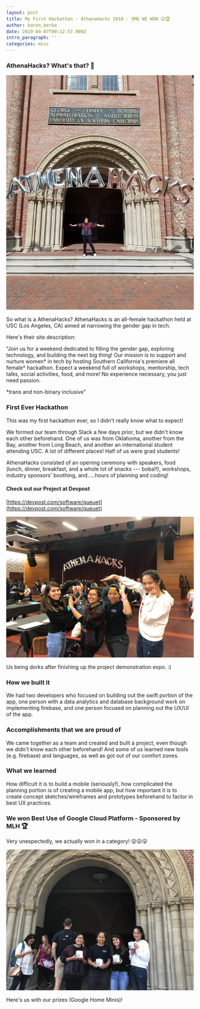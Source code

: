 ```yaml
---
layout: post
title: My First Hackathon - AthenaHacks 2019 - OMG WE WON 😲🏆
author: karen_berba
date: 2019-04-07T00:12:57.000Z
intro_paragraph: ''
categories: misc
---
```


### AthenaHacks? What's that? 🤔

![Karen under the AthenaHacks banner at USC](/assets/AthenaHacks1.jpg)

So what is a AthenaHacks? AthenaHacks is an all-female hackathon held at USC (Los Angeles, CA) aimed at narrowing the gender gap in tech. 

Here's their site description: 

"Join us for a weekend dedicated to filling the gender gap, exploring technology, and building the next big thing! Our mission is to support and nurture women* in tech by hosting Southern California's premiere all female* hackathon. Expect a weekend full of workshops, mentorship, tech talks, social activities, food, and more! No experience necessary, you just need passion.

*trans and non-binary inclusive"

### First Ever Hackathon

This was my first hackathon ever, so I didn't really know what to expect! 

We formed our team through Slack a few days prior, but we didn't know each other beforehand. One of us was from Oklahoma, another from the Bay, another from Long Beach, and another an international student attending USC. A lot of different places! Half of us were grad students!

AthenaHacks consisted of an opening ceremony with speakers, food (lunch, dinner, breakfast, and a whole lot of snacks --- boba!!), workshops, industry sponsors' boothing, and.....hours of planning and coding!

#### Check out our Project at Devpost

[https://devpost.com/software/queuet](https://devpost.com/software/queuet)

![QueueT Team Assemble](/assets/QueueT-Team-1.jpg)

Us being dorks after finishing up the project demonstration expo. :)

### How we built it

We had two developers who focused on building out the swift portion of the app, one person with a data analytics and database background work on implementing firebase, and one person focused on planning out the UX/UI of the app.

### Accomplishments that we are proud of 

We came together as a team and created and built a project, even though we didn't know each other beforehand! And some of us learned new tools (e.g. firebase) and languages, as well as got out of our comfort zones.

### What we learned

How difficult it is to build a mobile (seriously!), how complicated the planning portion is of creating a mobile app, but how important it is to create concept sketches/wireframes and prototypes beforehand to factor in best UX practices.

### We won Best Use of Google Cloud Platform - Sponsored by MLH 🏆

Very unexpectedly, we actually won in a category! 😲😲😲

![QueueT Team with Google Home Minis](/assets/AthenaHacks-we-won.jpg)

Here's us with our prizes (Google Home Minis)!
